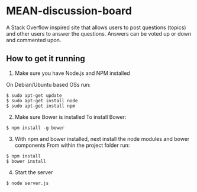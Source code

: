 # MEAN-discussion-board
A Stack Overflow inspired site that allows users to post questions (topics) and other users to answer the questions. Answers can be voted up or down and commented upon.

## How to get it running
1. Make sure you have Node.js and NPM installed

On Debian/Ubuntu based OSs run:
```
$ sudo apt-get update
$ sudo apt-get install node
$ sudo apt-get install npm
```

2. Make sure Bower is installed
To install Bower:
```
$ npm install -g bower
```

3. With npm and bower installed, next install the node modules and bower components
  From within the project folder run:
```
$ npm install
$ bower install
```

4. Start the server
```
$ node server.js
```
